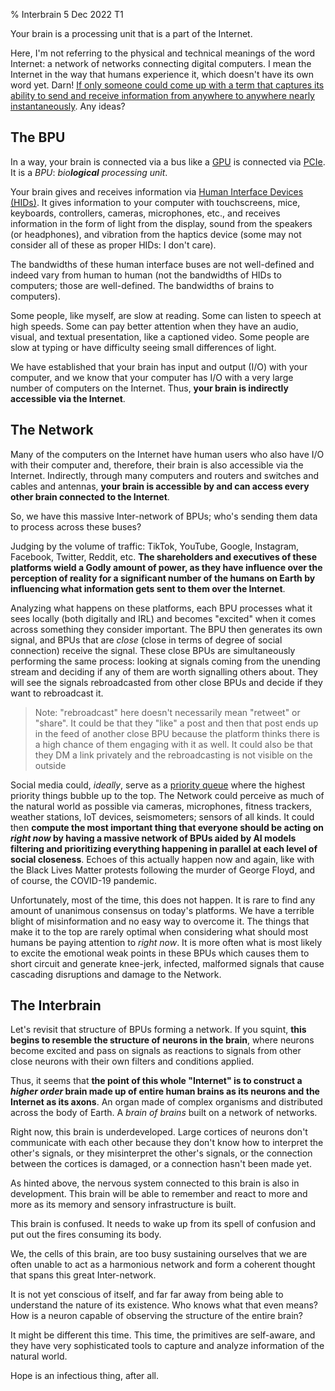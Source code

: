 % Interbrain
5 Dec 2022
T1

Your brain is a processing unit that is a part of the Internet.

Here, I'm not referring to the physical and technical meanings of the word Internet: a network of networks connecting digital computers. I mean the Internet in the way that humans experience it, which doesn't have its own word yet. Darn! [If only someone could come up with a term that captures its ability to send and receive information from anywhere to anywhere nearly instantaneously](https://benboyle.ca/the-case-for-the-teleportal). Any ideas?

## The BPU

In a way, your brain is connected via a bus like a [GPU](https://en.wikipedia.org/wiki/Graphics_processing_unit) is connected via [PCIe](https://en.wikipedia.org/wiki/PCI_Express). It is a *BPU*: *bio**logical** processing unit*.

Your brain gives and receives information via [Human Interface Devices (HIDs)](https://en.wikipedia.org/wiki/Human_interface_device). It gives information to your computer with touchscreens, mice, keyboards, controllers, cameras, microphones, etc., and receives information in the form of light from the display, sound from the speakers (or headphones), and vibration from the haptics device (some may not consider all of these as proper HIDs: I don't care).

The bandwidths of these human interface buses are not well-defined and indeed vary from human to human (not the bandwidths of HIDs to computers; those are well-defined. The bandwidths of brains to computers).

Some people, like myself, are slow at reading. Some can listen to speech at high speeds. Some can pay better attention when they have an audio, visual, and textual presentation, like a captioned video. Some people are slow at typing or have difficulty seeing small differences of light.

We have established that your brain has input and output (I/O) with your computer, and we know that your computer has I/O with a very large number of computers on the Internet. Thus, **your brain is indirectly accessible via the Internet**.

## The Network

Many of the computers on the Internet have human users who also have I/O with their computer and, therefore, their brain is also accessible via the Internet. Indirectly, through many computers and routers and switches and cables and antennas, **your brain is accessible by and can access every other brain connected to the Internet**.

So, we have this massive Inter-network of BPUs; who's sending them data to process across these buses?

Judging by the volume of traffic: TikTok, YouTube, Google, Instagram, Facebook, Twitter, Reddit, etc. **The shareholders and executives of these platforms wield a Godly amount of power, as they have influence over the perception of reality for a significant number of the humans on Earth by influencing what information gets sent to them over the Internet**.

Analyzing what happens on these platforms, each BPU processes what it sees locally (both digitally and IRL) and becomes "excited" when it comes across something they consider important. The BPU then generates its own signal, and BPUs that are *close* (close in terms of degree of social connection) receive the signal. These close BPUs are simultaneously performing the same process: looking at signals coming from the unending stream and deciding if any of them are worth signalling others about. They will see the signals rebroadcasted from other close BPUs and decide if they want to rebroadcast it.

> Note: "rebroadcast" here doesn't necessarily mean "retweet" or "share". It could be that they "like" a post and then that post ends up in the feed of another close BPU because the platform thinks there is a high chance of them engaging with it as well. It could also be that they DM a link privately and the rebroadcasting is not visible on the outside

Social media could, *ideally*, serve as a [priority queue](https://www.youtube.com/watch?v=t0Cq6tVNRBA) where the highest priority things bubble up to the top. The Network could perceive as much of the natural world as possible via cameras, microphones, fitness trackers, weather stations, IoT devices, seismometers; sensors of all kinds. It could then **compute the most important thing that everyone should be acting on *right now* by having a massive network of BPUs aided by AI models filtering and prioritizing everything happening in parallel at each level of social closeness**. Echoes of this actually happen now and again, like with the Black Lives Matter protests following the murder of George Floyd, and of course, the COVID-19 pandemic.

Unfortunately, most of the time, this does not happen. It is rare to find any amount of unanimous consensus on today's platforms. We have a terrible blight of misinformation and no easy way to overcome it. The things that make it to the top are rarely optimal when considering what should most humans be paying attention to *right now*. It is more often what is most likely to excite the emotional weak points in these BPUs which causes them to short circuit and generate knee-jerk, infected, malformed signals that cause cascading disruptions and damage to the Network.

## The Interbrain

Let's revisit that structure of BPUs forming a network. If you squint, **this begins to resemble the structure of neurons in the brain**, where neurons become excited and pass on signals as reactions to signals from other close neurons with their own filters and conditions applied.

Thus, it seems that **the point of this whole "Internet" is to construct a *higher order* brain made up of entire human brains as its neurons and the Internet as its axons**. An organ made of complex organisms and distributed across the body of Earth. A *brain of brains* built on a network of networks.

Right now, this brain is underdeveloped. Large cortices of neurons don't communicate with each other because they don't know how to interpret the other's signals, or they misinterpret the other's signals, or the connection between the cortices is damaged, or a connection hasn't been made yet.

As hinted above, the nervous system connected to this brain is also in development. This brain will be able to remember and react to more and more as its memory and sensory infrastructure is built.

This brain is confused. It needs to wake up from its spell of confusion and put out the fires consuming its body.

We, the cells of this brain, are too busy sustaining ourselves that we are often unable to act as a harmonious network and form a coherent thought that spans this great Inter-network.

It is not yet conscious of itself, and far far away from being able to understand the nature of its existence. Who knows what that even means? How is a neuron capable of observing the structure of the entire brain?

It might be different this time. This time, the primitives are self-aware, and they have very sophisticated tools to capture and analyze information of the natural world.

Hope is an infectious thing, after all.
